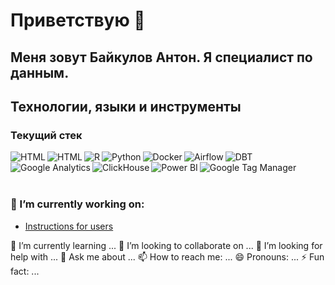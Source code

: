 # Приветствую 👋
## Меня зовут Байкулов Антон. Я специалист по данным.

## Технологии, языки и инструменты

### Текущий стек
<img align="left" alt="HTML" title="HTML" src="https://img.shields.io/badge/HTML-151719?style=plastic&logo=html5" />
<img align="left" alt="HTML" title="HTML" src="https://img.shields.io/badge/CSS-151719?style=plastic&logo=css3" />
<img align="left" alt="R" title="R" src="https://img.shields.io/badge/R-151719?style=plastic&logo=R" />
<img align="left" alt="Python" title="Python" src="https://img.shields.io/badge/Python-151719?style=plastic&logo=python" />
<img align="left" alt="Docker" title="Docker" src="https://img.shields.io/badge/Docker-151719?style=plastic&logo=docker" />
<img align="left" alt="Airflow" title="Airflow" src="https://img.shields.io/badge/Airflow-151719?style=plastic&logo=Apache Airflow" /
>
<img align="left" alt="DBT" title="DBT" src="https://img.shields.io/badge/dbt-151719?style=plastic&logo=dbt" />
<img align="left" alt="Google Analytics" title="Google Analytics" src="https://img.shields.io/badge/Google Analytics-151719?style=plastic&logo=Google Analytics" />
<img align="left" alt="ClickHouse" title="ClickHouse" src="https://img.shields.io/badge/ClickHouse-151719?style=plastic&logo=ClickHouse" />
<img align="left" alt="Power BI" title="Power BI" src="https://img.shields.io/badge/Power BI-151719?style=plastic&logo=Power BI
" />
<img align="left" alt="Google Tag Manager" title="Google Tag Manager" src="https://img.shields.io/badge/Google Tag Manager-151719?style=plastic&logo=Google Tag Manager
" />

<br/>
<br/>
<br/>

### 🔭 I’m currently working on:
- [Instructions for users](https://github.com/baikulov/instructions/blob/master/Readme.md)

🌱 I’m currently learning ...
👯 I’m looking to collaborate on ...
🤔 I’m looking for help with ...
💬 Ask me about ...
📫 How to reach me: ...
😄 Pronouns: ...
⚡ Fun fact: ...
